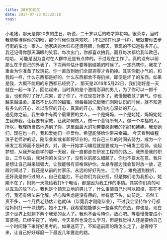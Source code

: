 ```yaml
---
title: 20岁的初生
date: 2017-07-23 03:23:18
tags: 
---
```


小老猪，那天是你20岁的生日，听说，二十岁以后的吻才算初吻。很荣幸，当时我能够博得你的初吻，那个时候你就喜欢吃，（不过现在也是一样），我就带你去步行街的东北一家人。他家店的大红布还很亮眼，你那天，表现的不知道有多开心。我还记得你那天满眼的笑容。每次出门，你都喜欢拍我。而且每次都给我叫欧巴，哈哈， 可能是因为当时在人群中还是有点帅的。不过现在工作了。真的没有以前那么在乎自己的外表了。下次再帅估计要等到结婚的时候了。一定亮瞎你。我花了重金为你准备了玫瑰花，你一直放到她们全部凋零才肯扔掉。其实你挺小气的，和我妈一样，什么东西都是好的，什么东西都舍不得扔掉。即便是坏了的东西。如果是我，大概不能用的东西都已经扔了。 那天是2016年5月22日，我们刚好差一天就在一起一年了。回忆起来，当时真的是个激情澎湃的男儿，为了你可以一掷千金，也和你打了好几次架，苦了你了。不过现在好多了，我慢慢收敛了脾气。你也越来越温柔。虽然不比以前的甜蜜。但每每回忆起我们刚刚认识的时候，就不知道有多么的开心，难以形容的开心，真真的开心。发自内心深处的开心。  
遇见你之前，我生命中有两个最重要的女人，一个是妈妈，一个是姥姥，妈妈姥姥生我养我，让我要有家教，让我如何做人，做一个善待所有人，做一个幸福的人，所以，我理所当然地遇到了你，这里面最大的功劳要感谢我的妈妈和姥姥。我爱她们，现在也一样，我和爱她们一样爱你。希望能够给你带来幸福。 今天看到编程浪子老师讲的话，刚毕业和或者即将毕业的，给自己三年的时间去努力，成为一个研发工程师而不是码农，对，我一开始学习编程就是要成为一个研发工程师。谈起梦想，从我开始自学的那一天起，我一直都走在研发工程师的路上。我热爱我的职业，工作以后，我对你的关注少了，没有以前那么细腻了。你也不要太在意。我只是想让自己越来越强大，让我能够有资格保护你。龙泉寺那边我会暂时放一放，这段时间过了，我还是从前的付家乐。永远的好好先生。 工作了，难免遇到挫折，还好我是修行过的人，自己也能扛，不必你们为我分担，但是你们老为我担心，姥姥不在了，妈妈一天能给我打5个电话，都是因为我工作的事情。其实你们真的可以乖乖的放下心，我也是个顶天立地的男儿了，什么事情自己也可以把控，实在不行，我还有佛法来化解，担心和焦虑是没有用的，唯有低下头，向前走。 虽然工资不多，一个月费老劲估计也就6k（毕竟我才刚刚毕业），不过我会坚持每个月都给妈妈打一千块钱的。她不工作，我希望她能够买一些喜欢的东西。你也是，现在这个世界上就剩下两个我爱的女人了。我也不会亏待你，放心吧。等着慢慢变成小富婆吧。已经午夜了，哈哈，今天虽然也没怎么学习，但是我觉得人还是要给自己一个时间静下来好好思考的。如果迷茫了，不知道前面的路怎么走了，总得停下来，让自己好好琢磨一下最近几年要走的路。

